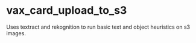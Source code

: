 # vax_card_upload_to_s3
Uses textract and rekognition to run basic text and object heuristics on s3 images.
